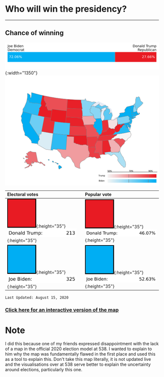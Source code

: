 # Who will win the presidency?
---
## Chance of winning
![Model Probabilities](/images/model_probability.svg){:width="1350"}
![Choropleth Map](/images/choropleth_map.svg)

|                 Electoral votes                ||                  Popular vote                  |
|:-----------------------------------------------|---|:-----------------------------------------------|
| ![Rep](/images/rep.png){:height="35"} ![EV_Incumbant](/images/ev_inc.svg){:height="35"}   |                | ![Rep](/images/rep.png){:height="35"} ![PV_Incumbant](/images/pv_inc.svg){:height="35"}   |
| ![Dem](/images/dem.png){:height="35"} ![EV_Challenger](/images/ev_chal.svg){:height="35"} |                | ![Dem](/images/dem.png){:height="35"} ![PV_Challenger](/images/pv_chal.svg){:height="35"} |

`Last Updated: August 15, 2020`

### [Click here for an interactive version of the map](choropleth_map.html)

# Note
I did this because one of my friends expressed disappointment with the lack of a map in the official 2020 election model at 538. I wanted to explain to him why the map was fundamentally flawed in the first place and used this as a tool to explain this. Don't take this map literally, it is not updated live and the visualisations over at 538 serve better to explain the uncertainty around elections, particularly this one.

